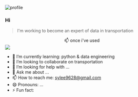 ![profile](https://i.esdrop.com/d/f/Zv20u5csd3/ph8q9Pxjy2.jpg)


###  Hi 
> I'm working to become an expert of data in transportation

<center>📫 once i've used</center>


<img src="https://img.shields.io/badge/Python-3776AB?style=for-the-badge&logo=python&logoColor=blue">




- 🌱 I’m currently learning: python & data engineering
- 👯 I’m looking to collaborate on transportation
- 🤔 I’m looking for help with ...
- 💬 Ask me about ...
- 📫 How to reach me: sylee9628@gmail.com
- 😄 Pronouns: ...
- ⚡ Fun fact: 
